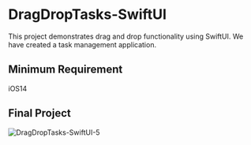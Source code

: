 # DragDropTasks-SwiftUI
This project demonstrates drag and drop functionality using SwiftUI. We have created a task management application. 

## Minimum Requirement
iOS14

## Final Project
![DragDropTasks-SwiftUI-5](https://user-images.githubusercontent.com/8598792/116095949-7c0e9d00-a6c6-11eb-916d-15fb2ccce795.gif)
